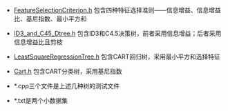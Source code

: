 

  * [FeatureSelectionCriterion.h](/FeatureSelectionCriterion.h) 包含四种特征选择准则——信息增益、信息增益比、基尼指数、最小平方和
  * [ID3_and_C45_Dtree.h](/ID3_and_C45_Dtree.h) 包含ID3和C4.5决策树，前者采用信息增益；后者采用信息增益比且剪枝
  * [LeastSquareRegressionTree.h](/LeastSquareRegressionTree.h) 包含CART回归树，采用最小平方和选择特征
  * [Cart.h](/Cart.h) 包含CART分类树，采用基尼指数

  * *.cpp三个文件是上述几种树的测试文件
  * *.txt是两个小数据集